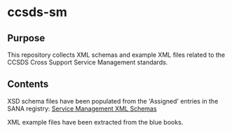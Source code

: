 # ccsds-sm

## Purpose

This repository collects XML schemas and example XML files related to the CCSDS Cross Support Service Management standards.

## Contents

XSD schema files have been populated from the 'Assigned' entries in the SANA registry: [Service Management XML Schemas](https://sanaregistry.org/r/service_management_xml_schemas/)

XML example files have been extracted from the blue books.

